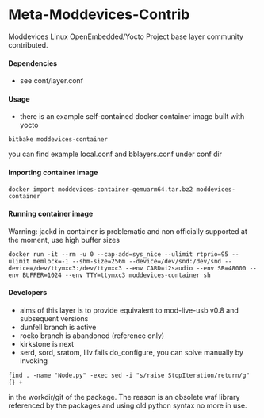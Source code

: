 Meta-Moddevices-Contrib
================================

Moddevices Linux OpenEmbedded/Yocto Project base layer community contributed.

#### Dependencies

- see conf/layer.conf

#### Usage

- there is an example self-contained docker container image built with yocto

```
bitbake moddevices-container
```

you can find example local.conf and bblayers.conf under conf dir

#### Importing container image

```
docker import moddevices-container-qemuarm64.tar.bz2 moddevices-container
```

#### Running container image

Warning: jackd in container is problematic and non officially supported at the moment, use high buffer sizes

```
docker run -it --rm -u 0 --cap-add=sys_nice --ulimit rtprio=95 --ulimit memlock=-1 --shm-size=256m --device=/dev/snd:/dev/snd --device=/dev/ttymxc3:/dev/ttymxc3 --env CARD=i2saudio --env SR=48000 --env BUFFER=1024 --env TTY=ttymxc3 moddevices-container sh
```

#### Developers

- aims of this layer is to provide equivalent to mod-live-usb v0.8 and subsequent versions
- dunfell branch is active
- rocko branch is abandoned (reference only)
- kirkstone is next
- serd, sord, sratom, lilv fails do_configure, you can solve manually by invoking

```
find . -name "Node.py" -exec sed -i "s/raise StopIteration/return/g" {} +
```

in the workdir/git of the package. The reason is an obsolete waf library referenced by the packages
and using old python syntax no more in use.
